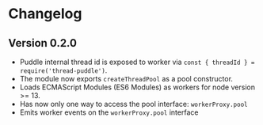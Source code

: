 # Changelog

## Version 0.2.0

- Puddle internal thread id is exposed to worker via `const { threadId } = require('thread-puddle')`.
- The module now exports `createThreadPool` as a pool constructor.
- Loads ECMAScript Modules (ES6 Modules) as workers for node version >= 13.
- Has now only one way to access the pool interface: `workerProxy.pool`
- Emits worker events on the `workerProxy.pool` interface
